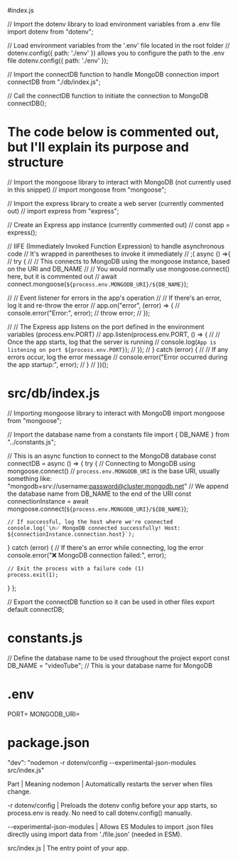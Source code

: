 #index.js

// Import the dotenv library to load environment variables from a .env file
import dotenv from "dotenv";

// Load environment variables from the '.env' file located in the root folder
// dotenv.config({ path: './env' }) allows you to configure the path to the .env file
dotenv.config({ path: './env' });

// Import the connectDB function to handle MongoDB connection
import connectDB from "./db/index.js";

// Call the connectDB function to initiate the connection to MongoDB
connectDB();

# The code below is commented out, but I'll explain its purpose and structure

// Import the mongoose library to interact with MongoDB (not currently used in this snippet)
// import mongoose from "mongoose";

// Import the express library to create a web server (currently commented out)
// import express from "express";

// Create an Express app instance (currently commented out)
// const app = express();

// IIFE (Immediately Invoked Function Expression) to handle asynchronous code
// It's wrapped in parentheses to invoke it immediately
// ;( async () =>{
//     try {
//         // This connects to MongoDB using the mongoose instance, based on the URI and DB_NAME
//         // You would normally use mongoose.connect() here, but it is commented out
//         await connect.mongoose(`${process.env.MONGODB_URI}/${DB_NAME}`);

//         // Event listener for errors in the app's operation
//         // If there's an error, log it and re-throw the error
//         app.on("error", (error) => {
//             console.error("Error:", error);
//             throw error;
//         });

//         // The Express app listens on the port defined in the environment variables (process.env.PORT)
//         app.listen(process.env.PORT, () => {
//             // Once the app starts, log that the server is running
//             console.log(`App is listening on port ${process.env.PORT}`);
//         });
//     } catch (error) {
//         // If any errors occur, log the error message
//         console.error("Error occurred during the app startup:", error);
//     }
// })();



# src/db/index.js
// Importing mongoose library to interact with MongoDB
import mongoose from "mongoose";

// Import the database name from a constants file
import { DB_NAME } from "../constants.js";

// This is an async function to connect to the MongoDB database
const connectDB = async () => {
  try {
    // Connecting to MongoDB using mongoose.connect()
    // `process.env.MONGODB_URI` is the base URI, usually something like: "mongodb+srv://username:password@cluster.mongodb.net"
    // We append the database name from DB_NAME to the end of the URI
    const connectionInstance = await mongoose.connect(`${process.env.MONGODB_URI}/${DB_NAME}`);

    // If successful, log the host where we're connected
    console.log(`\n✅ MongoDB connected successfully! Host: ${connectionInstance.connection.host}`);
  } catch (error) {
    // If there's an error while connecting, log the error
    console.error("❌ MongoDB connection failed:", error);

    // Exit the process with a failure code (1)
    process.exit(1);
  }
};

// Export the connectDB function so it can be used in other files
export default connectDB;


# constants.js

// Define the database name to be used throughout the project
export const DB_NAME = "videoTube"; // This is your database name for MongoDB

# .env
PORT=
MONGODB_URI=

# package.json
"dev": "nodemon -r dotenv/config --experimental-json-modules src/index.js"

Part | Meaning
nodemon | Automatically restarts the server when files change.

-r dotenv/config | Preloads the dotenv config before your app starts, so process.env is ready. No need to call dotenv.config() manually.

--experimental-json-modules | Allows ES Modules to import .json files directly using import data from './file.json' (needed in ESM).

src/index.js | The entry point of your app.